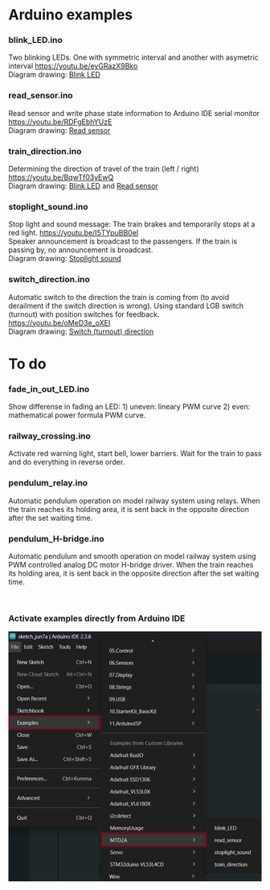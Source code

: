 # Arduino examples

### blink_LED.ino
Two blinking LEDs. One with symmetric interval and another with asymetric interval https://youtu.be/eyGRazX9Bko
<br/> Diagram drawing: [Blink LED](/image/blink_LED.png)

### read_sensor.ino
Read sensor and write phase state information to Arduino IDE serial monitor https://youtu.be/RDFgEbhYUzE
<br/> Diagram drawing: [Read sensor](/image/read_sensor.png)

### train_direction.ino
Determining the direction of travel of the train (left / right) https://youtu.be/BqwTf03yEwQ
<br/> Diagram drawing: [Blink LED](/image/blink_LED.png) and [Read sensor](/image/read_sensor.png)

### stoplight_sound.ino
Stop light and sound message: The train brakes and temporarily stops at a red light. https://youtu.be/I5TYpuBB0eI
<br/> Speaker announcement is broadcast to the passengers. If the train is passing by, no announcement is broadcast.
<br/> Diagram drawing: [Stoplight sound](/image/stoplight_sound.png)

### switch_direction.ino
Automatic switch to the direction the train is coming from (to avoid derailment if the switch direction is wrong).
Using standard LGB switch (turnout) with position switches for feedback. https://youtu.be/oMeD3e_oXEI
<br/> Diagram drawing: [Switch (turnout) direction](/main/image/switch_direction.png)

# To do

### fade_in_out_LED.ino
Show differense in fading an LED: 1) uneven: lineary PWM curve 2) even: mathematical power formula PWM curve.

### railway_crossing.ino
Activate red warning light, start bell, lower barriers. Wait for the train to pass and do everything in reverse order.

### pendulum_relay.ino
Automatic pendulum operation on model railway system using relays. 
When the train reaches its holding area, it is sent back in the opposite direction after the set waiting time.

### pendulum_H-bridge.ino
Automatic pendulum and smooth operation on model railway system using PWM controlled analog DC motor H-bridge driver. 
When the train reaches its holding area, it is sent back in the opposite direction after the set waiting time.

<br/>

### Activate examples directly from Arduino IDE

![](/examples/Arduino-examples.png)
